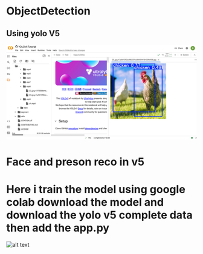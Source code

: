 # ObjectDetection

## Using yolo V5
![alt text](image.png)

# Face and preson reco in v5
# Here i train the model using google colab download the model and download the yolo v5 complete data then add the app.py
![alt text](ss.png)
